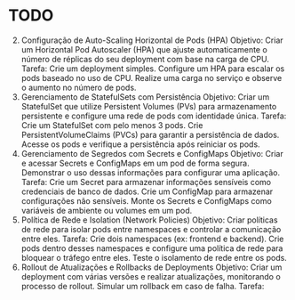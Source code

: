 # TODO


2. Configuração de Auto-Scaling Horizontal de Pods (HPA)
Objetivo: Criar um Horizontal Pod Autoscaler (HPA) que ajuste automaticamente o número de réplicas do seu deployment com base na carga de CPU.
Tarefa:
Crie um deployment simples.
Configure um HPA para escalar os pods baseado no uso de CPU.
Realize uma carga no serviço e observe o aumento no número de pods.
3. Gerenciamento de StatefulSets com Persistência
Objetivo: Criar um StatefulSet que utilize Persistent Volumes (PVs) para armazenamento persistente e configure uma rede de pods com identidade única.
Tarefa:
Crie um StatefulSet com pelo menos 3 pods.
Crie PersistentVolumeClaims (PVCs) para garantir a persistência de dados.
Acesse os pods e verifique a persistência após reiniciar os pods.
4. Gerenciamento de Segredos com Secrets e ConfigMaps
Objetivo: Criar e acessar Secrets e ConfigMaps em um pod de forma segura. Demonstrar o uso dessas informações para configurar uma aplicação.
Tarefa:
Crie um Secret para armazenar informações sensíveis como credenciais de banco de dados.
Crie um ConfigMap para armazenar configurações não sensíveis.
Monte os Secrets e ConfigMaps como variáveis de ambiente ou volumes em um pod.
5. Política de Rede e Isolation (Network Policies)
Objetivo: Criar políticas de rede para isolar pods entre namespaces e controlar a comunicação entre eles.
Tarefa:
Crie dois namespaces (ex: frontend e backend).
Crie pods dentro desses namespaces e configure uma política de rede para bloquear o tráfego entre eles.
Teste o isolamento de rede entre os pods.
6. Rollout de Atualizações e Rollbacks de Deployments
Objetivo: Criar um deployment com várias versões e realizar atualizações, monitorando o processo de rollout. Simular um rollback em caso de falha.
Tarefa:







